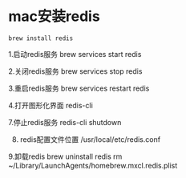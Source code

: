 # mac安装redis
```
brew install redis
```
1.启动redis服务
brew services start redis

2.关闭redis服务
brew services stop redis

3.重启redis服务
brew services restart redis

4.打开图形化界面
redis-cli

7.停止redis服务
redis-cli shutdown

8. redis配置文件位置
/usr/local/etc/redis.conf

9.卸载redis
brew uninstall redis rm ~/Library/LaunchAgents/homebrew.mxcl.redis.plist